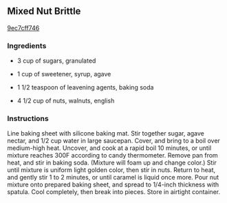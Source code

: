 ## Mixed Nut Brittle

[9ec7cff746](http://www.vegetariantimes.com/recipe/mixed-nut-brittle/)

### Ingredients

 - 3 cup of sugars, granulated

 - 1 cup of sweetener, syrup, agave

 - 1 1/2 teaspoon of leavening agents, baking soda

 - 4 1/2 cup of nuts, walnuts, english

### Instructions

Line baking sheet with silicone baking mat. Stir together sugar, agave nectar, and 1/2 cup water in large saucepan. Cover, and bring to a boil over medium-high heat. Uncover, and cook at a rapid boil 10 minutes, or until mixture reaches 300F according to candy thermometer. Remove pan from heat, and stir in baking soda. (Mixture will foam up and change color.) Stir until mixture is uniform light golden color, then stir in nuts. Return to heat, and gently stir 1 to 2 minutes, or until caramel is liquid once more. Pour nut mixture onto prepared baking sheet, and spread to 1/4-inch thickness with spatula. Cool completely, then break into pieces. Store in airtight container.